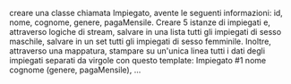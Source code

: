 creare una classe chiamata Impiegato, avente le seguenti informazioni: id, nome, cognome, genere, pagaMensile.
Creare 5 istanze di impiegati e, attraverso logiche di stream, salvare in una lista tutti gli impiegati di sesso
maschile, salvare in un set tutti gli impiegati di sesso femminile.
Inoltre, attraverso una mappatura, stampare su un'unica linea tutti i dati degli impiegati separati da virgole con
questo template:
Impiegato #1 nome cognome (genere, pagaMensile), ...